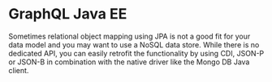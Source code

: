 # GraphQL  Java EE

Sometimes relational object mapping using JPA is not a good fit for your data model
and you may want to use a NoSQL data store. While there is no dedicated API, you
can easily retrofit the functionality by using CDI, JSON-P or JSON-B in combination
with the native driver like the Mongo DB Java client.
